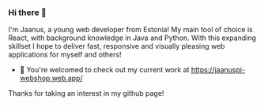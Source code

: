 ### Hi there 👋
I'm Jaanus, a young web developer from Estonia! My main tool of choice is React, with background knowledge in Java and Python. 
With this expanding skillset I hope to deliver fast, responsive and visually pleasing web applications for myself and others!

- 🔭 You're welcomed to check out my current work at https://jaanuspi-webshop.web.app/

Thanks for taking an interest in my github page!
<!--
**jaanus-pi/jaanus-pi** is a ✨ _special_ ✨ repository because its `README.md` (this file) appears on your GitHub profile.

Here are some ideas to get you started:

- 🔭 I’m currently working on ...
- 🌱 I’m currently learning ...
- 👯 I’m looking to collaborate on ...
- 🤔 I’m looking for help with ...
- 💬 Ask me about ...
- 📫 How to reach me: ...
- 😄 Pronouns: ...
- ⚡ Fun fact: ...
-->
